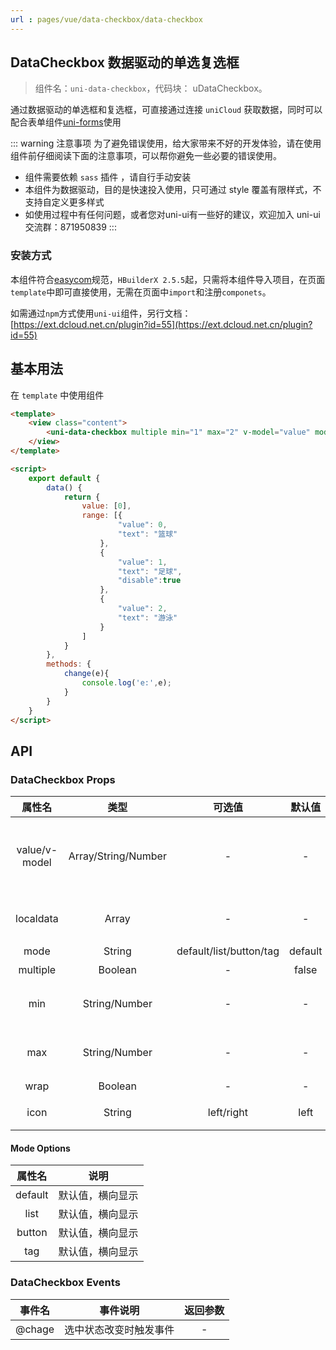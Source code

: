 ```yaml
---
url : pages/vue/data-checkbox/data-checkbox
---
```


## DataCheckbox 数据驱动的单选复选框
> 组件名：``uni-data-checkbox``，代码块： uDataCheckbox。

通过数据驱动的单选框和复选框，可直接通过连接 `uniCloud` 获取数据，同时可以配合表单组件[uni-forms](https://ext.dcloud.net.cn/plugin?id=2773)使用

::: warning 注意事项
为了避免错误使用，给大家带来不好的开发体验，请在使用组件前仔细阅读下面的注意事项，可以帮你避免一些必要的错误使用。

- 组件需要依赖 `sass` 插件 ，请自行手动安装
- 本组件为数据驱动，目的是快速投入使用，只可通过 style 覆盖有限样式，不支持自定义更多样式
- 如使用过程中有任何问题，或者您对uni-ui有一些好的建议，欢迎加入 uni-ui 交流群：871950839
:::

### 安装方式

本组件符合[easycom](https://uniapp.dcloud.io/collocation/pages?id=easycom)规范，`HBuilderX 2.5.5`起，只需将本组件导入项目，在页面`template`中即可直接使用，无需在页面中`import`和注册`componets`。

如需通过`npm`方式使用`uni-ui`组件，另行文档：[https://ext.dcloud.net.cn/plugin?id=55](https://ext.dcloud.net.cn/plugin?id=55)

## 基本用法

在 ``template`` 中使用组件

```html
<template>
	<view class="content">
		<uni-data-checkbox multiple min="1" max="2" v-model="value" mode="button" :range="range" @change="change"></uni-data-checkbox>
	</view>
</template>

<script>
	export default {
		data() { 
			return {
				value: [0],
				range: [{
						"value": 0,
						"text": "篮球"
					},
					{
						"value": 1,
						"text": "足球",
						"disable":true
					},
					{
						"value": 2,
						"text": "游泳"
					}
				]
			}
		},
		methods: {
			change(e){
				console.log('e:',e);
			}
		}
	}
</script>
```


## API

### DataCheckbox Props

| 属性名			| 类型							|可选值									| 默认值| 说明																													|
| :-:					| :-:								|:-:										|:-:		| :-:																														|
|value/v-model|Array/String/Number|-											|-			|默认值，multiple=true时为 Array类型，否则为 String或Number类型	|
|localdata		|Array							|-											|-			|本地渲染数据，格式为：[{text:'',value:''}]												|
|mode					| String						|default/list/button/tag|default|显示模式																												|
|multiple			|Boolean						|-											|false	|是否多选																												|
|min					|String/Number			|-											|-			|最小选择个数 ，multiple为true时生效														|
|max					|String/Number			|-											|-			|最大选择个数 ，multiple为true时生效														|
|wrap					|Boolean						|-											|-			|是否换行显示																										|
|icon					|String							|left/right							|left		|list 列表模式下 icon 显示的位置																|


#### Mode Options 

|属性名		| 说明																								|
|:-:			| :-:																								|
|default	|默认值，横向显示																					|
|list			|默认值，横向显示																					|
|button		|默认值，横向显示																					|
|tag			|默认值，横向显示																					|



### DataCheckbox Events

| 事件名| 事件说明							| 返回参数|
| :-:		| :-:										| :-:			|
| @chage| 选中状态改变时触发事件| -				|


